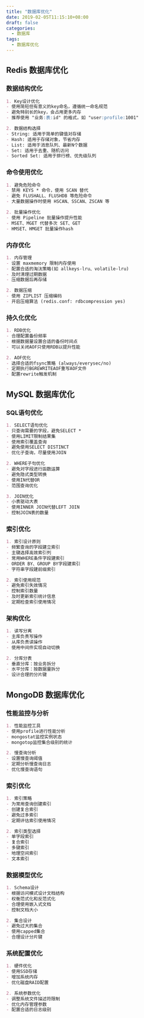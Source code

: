 ```yaml
---
title: "数据库优化"
date: 2019-02-05T11:15:10+08:00
draft: false
categories:
  - 数据库
tags:
  - 数据库优化
---
```

<!--more-->

## Redis 数据库优化
### 数据结构优化
```markdown
1. Key设计优化
- 使用简短但有意义的key命名，遵循统一命名规范
- 避免特别长的key，会占用更多内存
- 推荐使用 "业务:表:id" 的格式，如 "user:profile:1001"

2. 数据结构选择
- String: 适用于简单的键值对存储
- Hash: 适用于存储对象，节省内存
- List: 适用于消息队列、最新N个数据
- Set: 适用于去重、随机访问
- Sorted Set: 适用于排行榜、优先级队列
```

### 命令使用优化
```markdown
1. 避免危险命令
- 禁用 KEYS * 命令，使用 SCAN 替代
- 避免 FLUSHALL、FLUSHDB 等危险命令
- 大量数据操作时使用 HSCAN、SSCAN、ZSCAN 等

2. 批量操作优化
- 使用 Pipeline 批量操作提升性能
- MSET、MGET 代替多次 SET、GET
- HMSET、HMGET 批量操作hash
```

### 内存优化
```markdown
1. 内存管理
- 设置 maxmemory 限制内存使用
- 配置合适的淘汰策略(如 allkeys-lru、volatile-lru)
- 及时清理过期数据
- 压缩数据后再存储

2. 数据压缩
- 使用 ZIPLIST 压缩编码
- 开启压缩算法 (redis.conf: rdbcompression yes)
```

### 持久化优化
```markdown
1. RDB优化
- 合理配置备份频率
- 根据数据量设置合适的备份时间点
- 可以关闭AOF只使用RDB以提升性能

2. AOF优化
- 选择合适的fsync策略 (always/everysec/no)
- 定期执行BGREWRITEAOF重写AOF文件
- 配置rewrite触发机制
```

## MySQL 数据库优化

### SQL语句优化
```markdown
1. SELECT语句优化
- 只查询需要的字段，避免SELECT *
- 使用LIMIT限制结果集
- 使用索引覆盖查询
- 避免使用SELECT DISTINCT
- 优化子查询，尽量使用JOIN

2. WHERE子句优化
- 避免对字段进行函数运算
- 避免隐式类型转换
- 使用IN代替OR
- 范围查询优化

3. JOIN优化
- 小表驱动大表
- 使用INNER JOIN代替LEFT JOIN
- 控制JOIN表的数量
```

### 索引优化
```markdown
1. 索引设计原则
- 频繁查询的字段建立索引
- 主键选择高效索引列
- 常用WHERE条件字段建索引
- ORDER BY、GROUP BY字段建索引
- 字符串字段建前缀索引

2. 索引使用规范
- 避免索引失效情况
- 控制索引数量
- 及时更新索引统计信息
- 定期检查索引使用情况
```

### 架构优化
```markdown
1. 读写分离
- 主库负责写操作
- 从库负责读操作
- 使用中间件实现自动切换

2. 分库分表
- 垂直分库：按业务拆分
- 水平分库：按数据量拆分
- 设计合理的分片键
```

## MongoDB 数据库优化

### 性能监控与分析
```markdown
1. 性能监控工具
- 使用profile进行性能分析
- mongostat监控实例状态
- mongotop监控集合级别的统计

2. 慢查询分析
- 设置慢查询阈值
- 定期分析慢查询日志
- 优化慢查询语句
```

### 索引优化
```markdown
1. 索引策略
- 为常用查询创建索引
- 创建复合索引
- 避免过多索引
- 定期评估索引使用情况

2. 索引类型选择
- 单字段索引
- 复合索引
- 多键索引
- 地理空间索引
- 文本索引
```

### 数据模型优化
```markdown
1. Schema设计
- 根据访问模式设计文档结构
- 权衡范式化和反范式化
- 合理使用嵌入式文档
- 控制文档大小

2. 集合设计
- 避免过大的集合
- 使用capped集合
- 合理设计分片键
```

### 系统配置优化
```markdown
1. 硬件优化
- 使用SSD存储
- 增加系统内存
- 优化磁盘RAID配置

2. 系统参数优化
- 调整系统文件描述符限制
- 优化内存管理参数
- 配置合适的日志级别
```